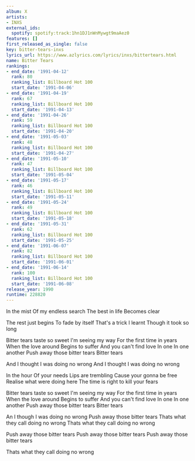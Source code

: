 ```yaml
---
album: X
artists:
- INXS
external_ids:
  spotify: spotify:track:1hn1DJ1nWnMywgt9maAez0
features: []
first_released_as_single: false
key: bitter-tears-inxs
lyrics_url: https://www.azlyrics.com/lyrics/inxs/bittertears.html
name: Bitter Tears
rankings:
- end_date: '1991-04-12'
  rank: 80
  ranking_list: Billboard Hot 100
  start_date: '1991-04-06'
- end_date: '1991-04-19'
  rank: 67
  ranking_list: Billboard Hot 100
  start_date: '1991-04-13'
- end_date: '1991-04-26'
  rank: 59
  ranking_list: Billboard Hot 100
  start_date: '1991-04-20'
- end_date: '1991-05-03'
  rank: 48
  ranking_list: Billboard Hot 100
  start_date: '1991-04-27'
- end_date: '1991-05-10'
  rank: 47
  ranking_list: Billboard Hot 100
  start_date: '1991-05-04'
- end_date: '1991-05-17'
  rank: 46
  ranking_list: Billboard Hot 100
  start_date: '1991-05-11'
- end_date: '1991-05-24'
  rank: 49
  ranking_list: Billboard Hot 100
  start_date: '1991-05-18'
- end_date: '1991-05-31'
  rank: 62
  ranking_list: Billboard Hot 100
  start_date: '1991-05-25'
- end_date: '1991-06-07'
  rank: 82
  ranking_list: Billboard Hot 100
  start_date: '1991-06-01'
- end_date: '1991-06-14'
  rank: 100
  ranking_list: Billboard Hot 100
  start_date: '1991-06-08'
release_year: 1990
runtime: 228820
---
```

In the mist
Of my endless search
The best in life
Becomes clear

The rest just begins
To fade by itself
That's a trick I learnt
Though it took so long

Bitter tears taste so sweet
I'm seeing my way
For the first time in years
When the love around
Begins to suffer
And you can't find love
In one
In one another
Push away those bitter tears
Bitter tears

And I thought I was doing no wrong
And I thought I was doing no wrong

In the hour
Of your needs
Lips are trembling
Cause your gonna be free
Realise what were doing here
The time is right to kill your fears

Bitter tears taste so sweet
I'm seeing my way
For the first time in years
When the love around
Begins to suffer
And you can't find love
In one
In one another
Push away those bitter tears
Bitter tears

An I though I was doing no wrong
Push away those bitter tears
Thats what they call doing no wrong
Thats what they call doing no wrong

Push away those bitter tears
Push away those bitter tears
Push away those bitter tears

Thats what they call doing no wrong
